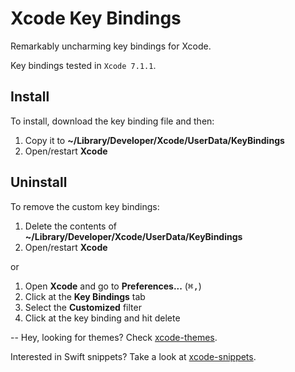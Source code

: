 # Xcode Key Bindings
Remarkably uncharming key bindings for Xcode.

Key bindings tested in `Xcode 7.1.1`.

## Install

To install, download the key binding file and then:

1. Copy it to **~/Library/Developer/Xcode/UserData/KeyBindings**
2. Open/restart **Xcode**

## Uninstall

To remove the custom key bindings:

1. Delete the contents of **~/Library/Developer/Xcode/UserData/KeyBindings**
2. Open/restart **Xcode**

or

1. Open **Xcode** and go to **Preferences...** (<kbd>⌘</kbd><kbd>,</kbd>)
2. Click at the **Key Bindings** tab
3. Select the **Customized** filter
4. Click at the key binding and hit delete

--
Hey, looking for themes? Check [xcode-themes](https://github.com/adrfer/xcode-themes).

Interested in Swift snippets? Take a look at [xcode-snippets](https://github.com/adrfer/xcode-snippets).